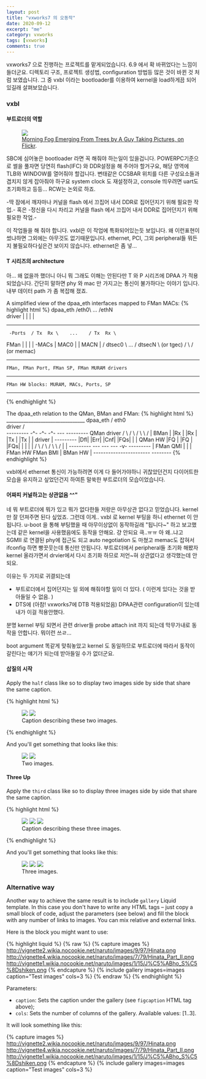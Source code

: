 ```yaml
---
layout: post
title: "vxworks7 의 오동작"
date: 2020-09-12
excerpt: "me"
category: vxworks
tags: [vxworks]
comments: true
---
```


vxworks7 으로 진행하는 프로젝트를 맡게되었습니다.
6.9 에서 확 바뀌었다는 느낌이 들더군요. 디렉토리 구조, 프로젝트 생성법, 
configuration 방법등 많은 것이 바뀐 것 처럼 보였습니다.
그 중 vxbl 이라는 bootloader를 이용하여 kernel을 load하게끔 되어있길래 살펴보았습니다.


### vxbl

#### 부트로더의 역할

<figure>
	<a href="http://farm9.staticflickr.com/8426/7758832526_cc8f681e48_b.jpg"><img src="http://farm9.staticflickr.com/8426/7758832526_cc8f681e48_c.jpg"></a>
	<figcaption><a href="http://www.flickr.com/photos/80901381@N04/7758832526/" title="Morning Fog Emerging From Trees by A Guy Taking Pictures, on Flickr">Morning Fog Emerging From Trees by A Guy Taking Pictures, on Flickr</a>.</figcaption>
</figure>

SBC에 심어놓은 bootloader 라면 꼭 해줘야 하는일이 있을겁니다. POWERPC기준으로 썰을 풀자면
당연히 flash(IFC) 와 DDR설정을 해 주어야 할거구요, 해당 영역에 TLB와 WINDOW를 열어줘야 할겁니다.
변태같은 CCSBAR 위치를 다른 구성요소들과 겹치지 않게 잡아줘야 하구요 system clock 도 재설정하고, console 띄우려면 uart도 초기화하고 등등... RCW는 논외로 하죠. 

-딱 잠에서 깨자마나 커널을 flash 에서 끄집어 내서 DDR로 집어던지기 위해 필요한 작업.- 혹은
-정신을 다시 차리고 커널을 flash 에서 끄집어 내서 DDR로 집어던지기 위해 필요한 작업.- 

이 작업들을 해 줘야 합니다. vxbl은 이 작업에 특화되어있는듯 보입니다. 
왜 이런표현이 썼냐하면 그외에는 아무것도 없기때문입니다.
ethernet, PCI, 그외 peripheral들 뭐든지 불필요하다싶은건 보이지 않습니다. ethernet은 좀 넣...


#### T 시리즈의 architecture

아... 왜 없을까 했더니 아니 뭐 그래도 이해는 안된다만 T 와 P 시리즈에 DPAA 가 적용되었습니다. 
간단히 말하면 phy 와 mac 만 가지고는 통신이 불가하다는 이야기 입니다. 
내부 데이터 path 가 좀 복잡해 졌죠. 

A simplified view of the dpaa_eth interfaces mapped to FMan MACs:
{% highlight html %}
dpaa_eth       /eth0\     ...       /ethN\
driver        |      |             |      |
-------------   ----   -----------   ----   -------------
     -Ports  / Tx  Rx \    ...    / Tx  Rx \
FMan        |          |         |          |
     -MACs  |   MAC0   |         |   MACN   |
           /   dtsec0   \  ...  /   dtsecN   \ (or tgec)
          /              \     /              \(or memac)
---------  --------------  ---  --------------  ---------
    FMan, FMan Port, FMan SP, FMan MURAM drivers
---------------------------------------------------------
    FMan HW blocks: MURAM, MACs, Ports, SP
---------------------------------------------------------
{% endhighlight %}


The dpaa_eth relation to the QMan, BMan and FMan:
{% highlight html %}
            ________________________________
dpaa_eth   /            eth0                \
driver    /                                  \
---------   -^-   -^-   -^-   ---    ---------
QMan driver / \   / \   / \  \   /  | BMan    |
           |Rx | |Rx | |Tx | |Tx |  | driver  |
---------  |Dfl| |Err| |Cnf| |FQs|  |         |
QMan HW    |FQ | |FQ | |FQs| |   |  |         |
           /   \ /   \ /   \  \ /   |         |
---------   ---   ---   ---   -v-    ---------
          |        FMan QMI         |         |
          | FMan HW       FMan BMI  | BMan HW |
            -----------------------   --------
{% endhighlight %}
			
vxbl에서 ethernet 통신이 가능하려면 이게 다 들어가야하니 귀찮았던건지 다이어트한 모습을 유지하고 싶었던건지
하여튼 말쑥한 부트로더의 모습이었습니다.


#### 어짜피 커널하고는 상관없음 ^^"
네 뭐 부트로더에 뭐가 있고 뭐가 없다한들 저랑은 아무상관 없다고 믿었습니다.
kernel 만 잘 던져주면 된다 싶었죠. 
그런데 이게.. vxbl 로 kernel 부팅을 하니 ethernet 이 안됩니다. 
u-boot 을 통해 부팅했을 때 아무이상없이 동작하길래 "됩니다~" 하고 보고했는데
같은 kernel을 사용했음에도 동작을 안해요. 걍 안되요 
큭..ㅠㅠ 아 왜..냐고 
SGMII 로 연결된 phy에 접근도 되고  auto negotiation 도 마쳤고 memac도 잡혀서 ifconfig 하면 
빵끗웃는데 통신만 안됩니다. 
부트로더에서 peripheral들 초기화 해봤자 kernel 올라가면서 drvier에서 다시 초기화 하므로 저언~혀 
상관없다고 생각했는데 안되요. 

이유는 두 가지로 귀결되는데 
- 부트로더에서 집어던지는 일 외에 해줘야할 일이 더 있다. ( 이런게 있다는 것을 받아들일 수 없음. )
- DTS에 (아참! vxworks7에 DTB 적용되었음) DPAA관련 configuration이 있는데 내가 이걸 적용안했다.


분명 kernel 부팅 되면서 관련 driver들 probe attach init 까지 되는데 막무가내로 동작을 안합니다.
뭐이런 쓰ㄹ...

boot argument 똑같게 맞춰놓았고 kernel 도 동일하므로 부트로더에 따라서 동작이 갈린다는 얘기가 되는데 받아들일 수가 없더군요. 



#### 삽질의 시작


Apply the `half` class like so to display two images side by side that share the same caption.

{% highlight html %}
<figure class="half">
    <a href="/images/image-filename-1-large.jpg"><img src="/images/image-filename-1.jpg"></a>
    <a href="/images/image-filename-2-large.jpg"><img src="/images/image-filename-2.jpg"></a>
    <figcaption>Caption describing these two images.</figcaption>
</figure>
{% endhighlight %}

And you'll get something that looks like this:

<figure class="half">
	<a href="http://placehold.it/1200x600.JPG"><img src="http://placehold.it/600x300.jpg"></a>
	<a href="http://placehold.it/1200x600.jpeg"><img src="http://placehold.it/600x300.jpg"></a>
	<figcaption>Two images.</figcaption>
</figure>

#### Three Up

Apply the `third` class like so to display three images side by side that share the same caption.

{% highlight html %}
<figure class="third">
	<img src="/images/image-filename-1.jpg">
	<img src="/images/image-filename-2.jpg">
	<img src="/images/image-filename-3.jpg">
	<figcaption>Caption describing these three images.</figcaption>
</figure>
{% endhighlight %}

And you'll get something that looks like this:

<figure class="third">
	<img src="http://placehold.it/600x300.jpg">
	<img src="http://placehold.it/600x300.jpg">
	<img src="http://placehold.it/600x300.jpg">
	<figcaption>Three images.</figcaption>
</figure>

### Alternative way

Another way to achieve the same result is to include `gallery` Liquid template. In this case you
don't have to write any HTML tags – just copy a small block of code, adjust the parameters (see below)
and fill the block with any number of links to images. You can mix relative and external links.

Here is the block you might want to use:

{% highlight liquid %}
{% raw %}
{% capture images %}
	http://vignette2.wikia.nocookie.net/naruto/images/9/97/Hinata.png
	http://vignette4.wikia.nocookie.net/naruto/images/7/79/Hinata_Part_II.png
	http://vignette1.wikia.nocookie.net/naruto/images/1/15/J%C5%ABho_S%C5%8Dshiken.png
{% endcapture %}
{% include gallery images=images caption="Test images" cols=3 %}
{% endraw %}
{% endhighlight %}

Parameters:

- `caption`: Sets the caption under the gallery (see `figcaption` HTML tag above);
- `cols`: Sets the number of columns of the gallery.
Available values: [1..3].

It will look something like this:

{% capture images %}
	http://vignette2.wikia.nocookie.net/naruto/images/9/97/Hinata.png
	http://vignette4.wikia.nocookie.net/naruto/images/7/79/Hinata_Part_II.png
	http://vignette1.wikia.nocookie.net/naruto/images/1/15/J%C5%ABho_S%C5%8Dshiken.png
{% endcapture %}
{% include gallery images=images caption="Test images" cols=3 %}
